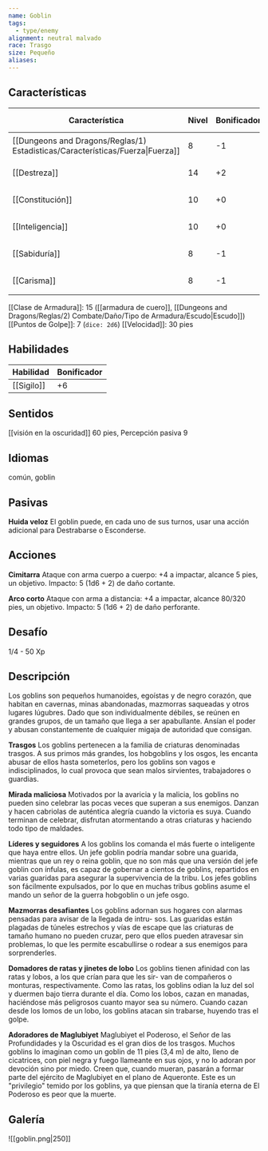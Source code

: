 ```yaml
---
name: Goblin
tags:
  - type/enemy
alignment: neutral malvado
race: Trasgo
size: Pequeño
aliases:
---
```


## Características

| Característica                                                                 | Nivel | Bonificador | Lanzar dado      |
| ------------------------------------------------------------------------------ | ----- | ----------- | ---------------- |
| [[Dungeons and Dragons/Reglas/1) Estadisticas/Características/Fuerza\|Fuerza]] | 8     | -1          | `dice: 1d20 + 0` |
| [[Destreza]]                                                                   | 14    | +2          | `dice: 1d20 + 0` |
| [[Constitución]]                                                               | 10    | +0          | `dice: 1d20 + 0` |
| [[Inteligencia]]                                                               | 10    | +0          | `dice: 1d20 + 0` |
| [[Sabiduría]]                                                                  | 8     | -1          | `dice: 1d20 + 0` |
| [[Carisma]]                                                                    | 8     | -1          | `dice: 1d20 + 0` |

[[Clase de Armadura]]: 15 ([[armadura de cuero]], [[Dungeons and Dragons/Reglas/2) Combate/Daño/Tipo de Armadura/Escudo|Escudo]])
[[Puntos de Golpe]]: 7 (`dice: 2d6`)
[[Velocidad]]: 30 pies

## Habilidades

| Habilidad  | Bonificador |
| ---------- | ----------- |
| [[Sigilo]] | +6          |

## Sentidos

[[visión en la oscuridad]] 60 pies, 
Percepción pasiva 9

## Idiomas

común, goblin

## Pasivas

**Huida veloz**
El goblin puede, en cada uno de sus turnos, usar una acción adicional para Destrabarse o Esconderse.

## Acciones

**Cimitarra**
Ataque con arma cuerpo a cuerpo: +4 a impactar, alcance 5 pies, un objetivo. 
Impacto: 5 (1d6 + 2) de daño cortante.

**Arco corto**
Ataque con arma a distancia: +4 a impactar, alcance 80/320 pies, un objetivo. 
Impacto: 5 (1d6 + 2) de daño perforante.

## Desafío

1/4 - 50 Xp

## Descripción

Los goblins son pequeños humanoides, egoístas y de negro corazón, que habitan en cavernas, minas abandonadas, mazmorras saqueadas y otros lugares lúgubres. Dado que son individualmente débiles, se reúnen en grandes grupos, de un tamaño que llega a ser apabullante. Ansían el poder y abusan constantemente de cualquier migaja de autoridad que consigan.

**Trasgos**
Los goblins pertenecen a la familia de criaturas denominadas trasgos. A sus primos más grandes, los hobgoblins y los osgos, les encanta abusar de ellos hasta someterlos, pero los goblins son vagos e indisciplinados, lo cual provoca que sean malos sirvientes, trabajadores o guardias.

**Mirada maliciosa**
Motivados por la avaricia y la malicia, los goblins no pueden sino celebrar las pocas veces que superan a sus enemigos. Danzan y hacen cabriolas de auténtica alegría cuando la victoria es suya. Cuando terminan de celebrar, disfrutan atormentando a otras criaturas y haciendo todo tipo de maldades.

**Líderes y seguidores**
A los goblins los comanda el más fuerte o inteligente que haya entre ellos. Un jefe goblin podría mandar sobre una guarida, mientras que un rey o reina goblin, que no son más que una versión del jefe goblin con ínfulas, es capaz de gobernar a cientos de goblins, repartidos en varias guaridas para asegurar la supervivencia de la tribu. Los jefes goblins son fácilmente expulsados, por lo que en muchas tribus goblins asume el mando un señor de la guerra hobgoblin o un jefe osgo.

**Mazmorras desafiantes**
Los goblins adornan sus hogares con alarmas pensadas para avisar de la llegada de intru-
sos. Las guaridas están plagadas de túneles estrechos y vías de escape que las criaturas de tamaño humano no pueden cruzar, pero que ellos pueden atravesar sin problemas, lo
que les permite escabullirse o rodear a sus enemigos para sorprenderles.

**Domadores de ratas y jinetes de lobo**
Los goblins tienen afinidad con las ratas y lobos, a los que crían para que les sir-
van de compañeros o monturas, respectivamente. Como las ratas, los goblins odian la luz del sol y duermen bajo tierra durante el día. Como los lobos, cazan en manadas, haciéndose más peligrosos cuanto mayor sea su número. Cuando cazan desde los lomos de un lobo, los goblins atacan sin trabarse, huyendo tras el golpe.

**Adoradores de Maglubiyet**
Maglubiyet el Poderoso, el Señor de las Profundidades y la Oscuridad es el gran dios
de los trasgos. Muchos goblins lo imaginan como un goblin de 11 pies (3,4 m) de alto, lleno de cicatrices, con piel negra y fuego llameante en sus ojos, y no lo adoran por devoción sino por miedo. Creen que, cuando mueran, pasarán a formar parte del ejército de Maglubiyet en el plano de Aqueronte. Este es un "privilegio" temido por los goblins, ya que piensan que la tiranía eterna de El Poderoso es peor que la muerte.

## Galería

![[goblin.png|250]]